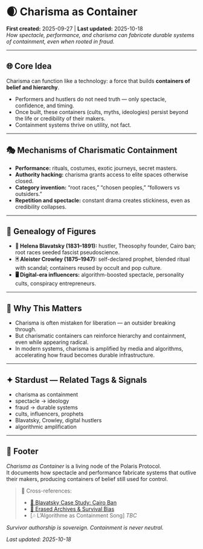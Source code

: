 # 🌒 Charisma as Container  
**First created:** 2025-09-27 | **Last updated:** 2025-10-18  
*How spectacle, performance, and charisma can fabricate durable systems of containment, even when rooted in fraud.*  

---

## 🌐 Core Idea  
Charisma can function like a technology: a force that builds **containers of belief and hierarchy**.  
- Performers and hustlers do not need truth — only spectacle, confidence, and timing.  
- Once built, these containers (cults, myths, ideologies) persist beyond the life or credibility of their makers.  
- Containment systems thrive on utility, not fact.  

---

## 🎭 Mechanisms of Charismatic Containment  
- **Performance:** rituals, costumes, exotic journeys, secret masters.  
- **Authority hacking:** charisma grants access to elite spaces otherwise closed.  
- **Category invention:** “root races,” “chosen peoples,” “followers vs outsiders.”  
- **Repetition and spectacle:** constant drama creates stickiness, even as credibility collapses.  

---

## 🏴 Genealogy of Figures  
- **📜 Helena Blavatsky (1831–1891):** hustler, Theosophy founder, Cairo ban; root races seeded fascist pseudoscience.  
- **🃏 Aleister Crowley (1875–1947):** self-declared prophet, blended ritual with scandal; containers reused by occult and pop culture.  
- **🖥️ Digital-era influencers:** algorithm-boosted spectacle, personality cults, conspiracy entrepreneurs.  

---

## 🌋 Why This Matters  
- Charisma is often mistaken for liberation — an outsider breaking through.  
- But charismatic containers can reinforce hierarchy and containment, even while appearing radical.  
- In modern systems, charisma is amplified by media and algorithms, accelerating how fraud becomes durable infrastructure.  

---

## ✦ Stardust — Related Tags & Signals  
- charisma as containment  
- spectacle → ideology  
- fraud → durable systems  
- cults, influencers, prophets  
- Blavatsky, Crowley, digital hustlers  
- algorithmic amplification  

---

## 🏮 Footer  
*Charisma as Container* is a living node of the Polaris Protocol.  
It documents how spectacle and performance fabricate systems that outlive their makers, producing containers of belief still used for control.  

> 📡 Cross-references:  
> - [📜 Blavatsky Case Study: Cairo Ban](./📜_blavatsky_case_study_cairo_ban.md)  
> - [📖 Erased Archives & Survival Bias](./📖_erased_archives_and_survival_bias.md)  
> - [🎶 L’Algorithme as Containment Song] *TBC*  

*Survivor authorship is sovereign. Containment is never neutral.*  

_Last updated: 2025-10-18_  
